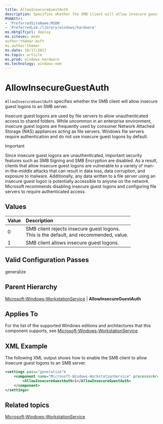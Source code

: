 ```yaml
---
title: AllowInsecureGuestAuth
description: Specifies whether the SMB client will allow insecure guest logons to an SMB server.
MSHAttr:
- 'PreferredSiteName:MSDN'
- 'PreferredLib:/library/windows/hardware'
ms.mktglfcycl: deploy
ms.sitesec: msdn
author:themar-msft
ms.author:themar
ms.date: 10/17/2017
ms.topic: article
ms.prod: windows-hardware
ms.technology: windows-oem
---
```

# AllowInsecureGuestAuth

`AllowInsecureGuestAuth` specifies whether the SMB client will allow insecure guest logons to an SMB server.

Insecure guest logons are used by file servers to allow unauthenticated access to shared folders. While uncommon in an enterprise environment, insecure guest logons are frequently used by consumer Network Attached Storage (NAS) appliances acting as file servers. Windows file servers require authentication and do not use insecure guest logons by default.

> [!Important]
> Since insecure guest logons are unauthenticated, important security features such as SMB Signing and SMB Encryption are disabled. As a result, clients that allow insecure guest logons are vulnerable to a variety of man-in-the-middle attacks that can result in data loss, data corruption, and exposure to malware. Additionally, any data written to a file server using an insecure guest logon is potentially accessible to anyone on the network. Microsoft recommends disabling insecure guest logons and configuring file servers to require authenticated access.

## Values

| Value                          | Description                                                                                    |
|:-------------------------------|:-----------------------------------------------------------------------------------------------|
| 0                              | SMB client rejects insecure guest logons. <br/>This is the default, and recommended, value.    |
| 1                              | SMB client allows insecure guest logons.                                                       |

## Valid Configuration Passes

generalize

## Parent Hierarchy

[Microsoft-Windows-WorkstationService](microsoft-windows-workstationservice.md) | **AllowInsecureGuestAuth**

## Applies To

For the list of the supported Windows editions and architectures that this component supports, see [Microsoft-Windows-WorkstationService](microsoft-windows-workstationservice.md).

## XML Example

The following XML output shows how to enable the SMB client to allow insecure guest logons to an SMB server.

```XML
<settings pass="generalize">
    <component name="Microsoft-Windows-WorkstationService" processorArchitecture="amd64" publicKeyToken="31bf3856ad364e35" language="neutral" versionScope="nonSxS" xmlns:wcm="http://schemas.microsoft.com/WMIConfig/2002/State" xmlns:xsi="http://www.w3.org/2001/XMLSchema-instance">
        <AllowInsecureGuestAuth>1</AllowInsecureGuestAuth>
    </component>
</settings>
```

## Related topics

[Microsoft-Windows-WorkstationService](microsoft-windows-workstationservice.md)
